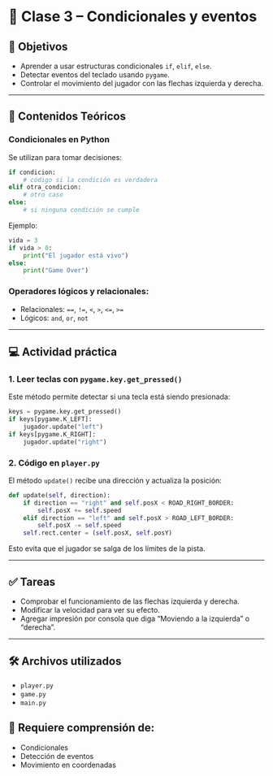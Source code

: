 
# 📘 Clase 3 – Condicionales y eventos

## 🎯 Objetivos
- Aprender a usar estructuras condicionales `if`, `elif`, `else`.
- Detectar eventos del teclado usando `pygame`.
- Controlar el movimiento del jugador con las flechas izquierda y derecha.

---

## 🧠 Contenidos Teóricos

### Condicionales en Python

Se utilizan para tomar decisiones:

```python
if condicion:
    # código si la condición es verdadera
elif otra_condicion:
    # otro caso
else:
    # si ninguna condición se cumple
```

Ejemplo:

```python
vida = 3
if vida > 0:
    print("El jugador está vivo")
else:
    print("Game Over")
```

### Operadores lógicos y relacionales:
- Relacionales: `==`, `!=`, `<`, `>`, `<=`, `>=`
- Lógicos: `and`, `or`, `not`

---

## 💻 Actividad práctica

### 1. Leer teclas con `pygame.key.get_pressed()`

Este método permite detectar si una tecla está siendo presionada:

```python
keys = pygame.key.get_pressed()
if keys[pygame.K_LEFT]:
    jugador.update("left")
if keys[pygame.K_RIGHT]:
    jugador.update("right")
```

### 2. Código en `player.py`

El método `update()` recibe una dirección y actualiza la posición:

```python
def update(self, direction):
    if direction == "right" and self.posX < ROAD_RIGHT_BORDER:
        self.posX += self.speed
    elif direction == "left" and self.posX > ROAD_LEFT_BORDER:
        self.posX -= self.speed
    self.rect.center = (self.posX, self.posY)
```

Esto evita que el jugador se salga de los límites de la pista.

---

## ✅ Tareas

- Comprobar el funcionamiento de las flechas izquierda y derecha.
- Modificar la velocidad para ver su efecto.
- Agregar impresión por consola que diga “Moviendo a la izquierda” o “derecha”.

---

## 🛠 Archivos utilizados
- `player.py`
- `game.py`
- `main.py`

## 🧩 Requiere comprensión de:
- Condicionales
- Detección de eventos
- Movimiento en coordenadas
